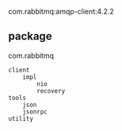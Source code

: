com.rabbitmq:amqp-client:4.2.2

## package
com.rabbitmq
```
client
    impl
        nio
        recovery
tools
    json
    jsonrpc
utility
```

